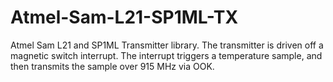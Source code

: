 # Atmel-Sam-L21-SP1ML-TX
Atmel Sam L21 and SP1ML Transmitter library. The transmitter is driven off a magnetic switch interrupt. The interrupt triggers a temperature sample, and then transmits the sample over 915 MHz via OOK.
